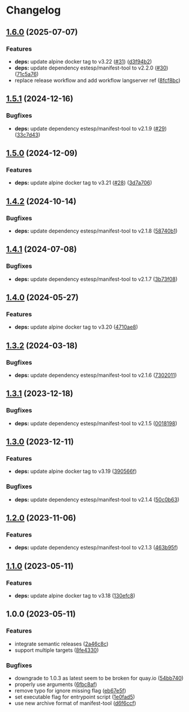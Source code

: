# Changelog

## [1.6.0](https://github.com/actionhippie/manifest/compare/v1.5.1...v1.6.0) (2025-07-07)


### Features

* **deps:** update alpine docker tag to v3.22 ([#31](https://github.com/actionhippie/manifest/issues/31)) ([d3f94b2](https://github.com/actionhippie/manifest/commit/d3f94b26b18957ac2f18073b30ac7fb172e461f3))
* **deps:** update dependency estesp/manifest-tool to v2.2.0 ([#30](https://github.com/actionhippie/manifest/issues/30)) ([71c5a76](https://github.com/actionhippie/manifest/commit/71c5a7680ad401ac79459f36ff8563f4394c5696))
* replace release workflow and add workflow langserver ref ([8fcf8bc](https://github.com/actionhippie/manifest/commit/8fcf8bc32c18569fc6ae402b00c57257a7e2217d))

## [1.5.1](https://github.com/actionhippie/manifest/compare/v1.5.0...v1.5.1) (2024-12-16)


### Bugfixes

* **deps:** update dependency estesp/manifest-tool to v2.1.9 ([#29](https://github.com/actionhippie/manifest/issues/29)) ([33c7d43](https://github.com/actionhippie/manifest/commit/33c7d435cc9b2d9c97456c10eb0872c84d8b3718))

## [1.5.0](https://github.com/actionhippie/manifest/compare/v1.4.2...v1.5.0) (2024-12-09)


### Features

* **deps:** update alpine docker tag to v3.21 ([#28](https://github.com/actionhippie/manifest/issues/28)) ([3d7a706](https://github.com/actionhippie/manifest/commit/3d7a7063a14e568376d8bb6f6270bc18b93a6419))

## [1.4.2](https://github.com/actionhippie/manifest/compare/v1.4.1...v1.4.2) (2024-10-14)


### Bugfixes

* **deps:** update dependency estesp/manifest-tool to v2.1.8 ([58740b1](https://github.com/actionhippie/manifest/commit/58740b1c3c4ff5057296c3c6e02dbe53fcb5e8a4))

## [1.4.1](https://github.com/actionhippie/manifest/compare/v1.4.0...v1.4.1) (2024-07-08)


### Bugfixes

* **deps:** update dependency estesp/manifest-tool to v2.1.7 ([3b73f08](https://github.com/actionhippie/manifest/commit/3b73f087ec34c5dec6fd952652b1415c87683d4b))

## [1.4.0](https://github.com/actionhippie/manifest/compare/v1.3.2...v1.4.0) (2024-05-27)


### Features

* **deps:** update alpine docker tag to v3.20 ([4710ae8](https://github.com/actionhippie/manifest/commit/4710ae8ebde77fa859393d5fbe568d2b38a4b3b2))

## [1.3.2](https://github.com/actionhippie/manifest/compare/v1.3.1...v1.3.2) (2024-03-18)


### Bugfixes

* **deps:** update dependency estesp/manifest-tool to v2.1.6 ([7302011](https://github.com/actionhippie/manifest/commit/7302011b13f41c659b8924dae11f4c2ae725ad6f))

## [1.3.1](https://github.com/actionhippie/manifest/compare/v1.3.0...v1.3.1) (2023-12-18)


### Bugfixes

* **deps:** update dependency estesp/manifest-tool to v2.1.5 ([0018198](https://github.com/actionhippie/manifest/commit/0018198f1268b37107bad754c8dd3539afaf8942))

## [1.3.0](https://github.com/actionhippie/manifest/compare/v1.2.0...v1.3.0) (2023-12-11)


### Features

* **deps:** update alpine docker tag to v3.19 ([390566f](https://github.com/actionhippie/manifest/commit/390566f51e0466a990092655893aa9d40455d00f))


### Bugfixes

* **deps:** update dependency estesp/manifest-tool to v2.1.4 ([50c0b63](https://github.com/actionhippie/manifest/commit/50c0b63cb7c9da13a35d650174225fd581aa0497))

## [1.2.0](https://github.com/actionhippie/manifest/compare/v1.1.0...v1.2.0) (2023-11-06)


### Features

* **deps:** update dependency estesp/manifest-tool to v2.1.3 ([463b95f](https://github.com/actionhippie/manifest/commit/463b95f4d9960c1689d59c41c4faa80a6671960b))

## [1.1.0](https://github.com/actionhippie/manifest/compare/v1.0.0...v1.1.0) (2023-05-11)


### Features

* **deps:** update alpine docker tag to v3.18 ([130efc8](https://github.com/actionhippie/manifest/commit/130efc88ce17b6babe119581493e4057d3f6da05))

## 1.0.0 (2023-05-11)


### Features

* integrate semantic releases ([2a46c8c](https://github.com/actionhippie/manifest/commit/2a46c8cb8d28980c97216a4aa82a3a89f7d49397))
* support multiple targets ([8fe4330](https://github.com/actionhippie/manifest/commit/8fe43302a481569136b3df6926803d213596ab14))


### Bugfixes

* downgrade to 1.0.3 as latest seem to be broken for quay.io ([54bb740](https://github.com/actionhippie/manifest/commit/54bb740a03b13d5ede173d853e204780b1c63626))
* properly use arguments ([6fbc8af](https://github.com/actionhippie/manifest/commit/6fbc8af1828ef8c600ec4360c3b02ee799633818))
* remove typo for ignore missing flag ([eb67e5f](https://github.com/actionhippie/manifest/commit/eb67e5f8aea90685232437c8939b0e35e1e9addd))
* set executable flag for entrypoint script ([1e0fad5](https://github.com/actionhippie/manifest/commit/1e0fad52b1320af6d013a05e8084a64c5766814a))
* use new archive format of manifest-tool ([d6f6ccf](https://github.com/actionhippie/manifest/commit/d6f6ccfc868a5434021920d0d15a233811b7446b))
